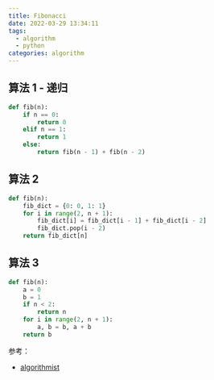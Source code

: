 ```yaml
---
title: Fibonacci
date: 2022-03-29 13:34:11
tags:
  - algorithm
  - python
categories: algorithm
---
```


## 算法 1 - 递归

```python
def fib(n):
    if n == 0:
        return 0
    elif n == 1:
        return 1
    else:
        return fib(n - 1) + fib(n - 2)
```

## 算法 2

```python
def fib(n):
    fib_dict = {0: 0, 1: 1}
    for i in range(2, n + 1):
        fib_dict[i] = fib_dict[i - 1] + fib_dict[i - 2]
        fib_dict.pop(i - 2)
    return fib_dict[n]
```

## 算法 3

```python
def fib(n):
    a = 0
    b = 1
    if n < 2:
        return n
    for i in range(2, n + 1):
        a, b = b, a + b
    return b
```

参考：
- [algorithmist][algorithmist]

[algorithmist]: https://algorithmist.com/wiki/Memoization
